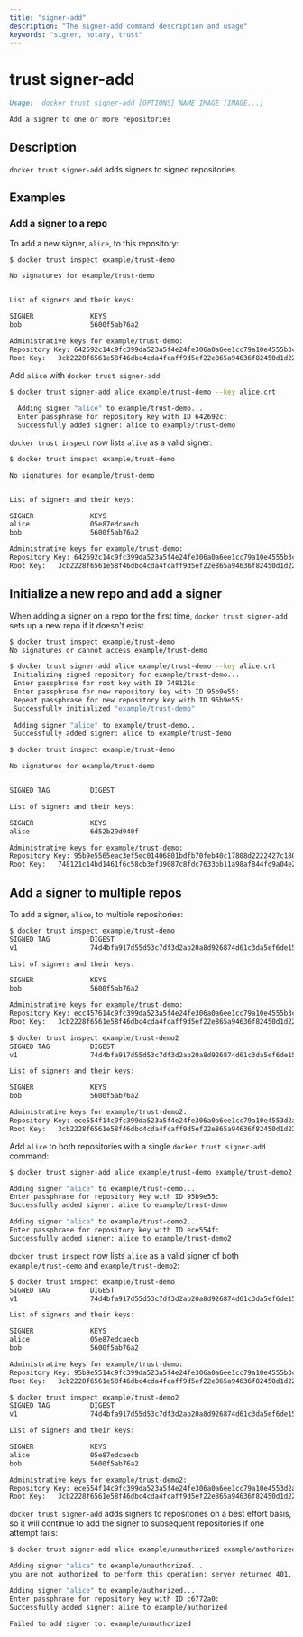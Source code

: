 ```yaml
---
title: "signer-add"
description: "The signer-add command description and usage"
keywords: "signer, notary, trust"
---
```


<!-- This file is maintained within the docker/cli Github
     repository at https://github.com/docker/cli/. Make all
     pull requests against that repo. If you see this file in
     another repository, consider it read-only there, as it will
     periodically be overwritten by the definitive file. Pull
     requests which include edits to this file in other repositories
     will be rejected.
-->

# trust signer-add

```markdown
Usage:  docker trust signer-add [OPTIONS] NAME IMAGE [IMAGE...]

Add a signer to one or more repositories

```

## Description

`docker trust signer-add` adds signers to signed repositories.

## Examples

### Add a signer to a repo

To add a new signer, `alice`, to this repository: 

```bash
$ docker trust inspect example/trust-demo

No signatures for example/trust-demo


List of signers and their keys:

SIGNER              KEYS
bob                 5600f5ab76a2

Administrative keys for example/trust-demo:
Repository Key:	642692c14c9fc399da523a5f4e24fe306a0a6ee1cc79a10e4555b3c6ab02f71e
Root Key:	3cb2228f6561e58f46dbc4cda4fcaff9d5ef22e865a94636f82450d1d2234949
```

Add `alice` with `docker trust signer-add`:

```bash
$ docker trust signer-add alice example/trust-demo --key alice.crt
  
  Adding signer "alice" to example/trust-demo...
  Enter passphrase for repository key with ID 642692c: 
  Successfully added signer: alice to example/trust-demo
```

`docker trust inspect` now lists `alice` as a valid signer:

```bash
$ docker trust inspect example/trust-demo

No signatures for example/trust-demo


List of signers and their keys:

SIGNER              KEYS
alice               05e87edcaecb
bob                 5600f5ab76a2

Administrative keys for example/trust-demo:
Repository Key:	642692c14c9fc399da523a5f4e24fe306a0a6ee1cc79a10e4555b3c6ab02f71e
Root Key:	3cb2228f6561e58f46dbc4cda4fcaff9d5ef22e865a94636f82450d1d2234949
```

## Initialize a new repo and add a signer

When adding a signer on a repo for the first time, `docker trust signer-add` sets up a new repo if it doesn't exist.

```bash
$ docker trust inspect example/trust-demo
No signatures or cannot access example/trust-demo
```

```bash
$ docker trust signer-add alice example/trust-demo --key alice.crt
 Initializing signed repository for example/trust-demo...
 Enter passphrase for root key with ID 748121c: 
 Enter passphrase for new repository key with ID 95b9e55: 
 Repeat passphrase for new repository key with ID 95b9e55: 
 Successfully initialized "example/trust-demo"
 
 Adding signer "alice" to example/trust-demo...
 Successfully added signer: alice to example/trust-demo
```

```bash
$ docker trust inspect example/trust-demo

No signatures for example/trust-demo


SIGNED TAG          DIGEST                                                             SIGNERS

List of signers and their keys:

SIGNER              KEYS
alice               6d52b29d940f

Administrative keys for example/trust-demo:
Repository Key:	95b9e5565eac3ef5ec01406801bdfb70feb40c17808d2222427c18046eb63beb
Root Key:	748121c14bd1461f6c58cb3ef39087c8fdc7633bb11a98af844fd9a04e208103
```

## Add a signer to multiple repos
To add a signer, `alice`, to multiple repositories: 

```bash
$ docker trust inspect example/trust-demo
SIGNED TAG          DIGEST                                                             SIGNERS
v1                  74d4bfa917d55d53c7df3d2ab20a8d926874d61c3da5ef6de15dd2654fc467c4   bob

List of signers and their keys:

SIGNER              KEYS
bob                 5600f5ab76a2

Administrative keys for example/trust-demo:
Repository Key:	ecc457614c9fc399da523a5f4e24fe306a0a6ee1cc79a10e4555b3c6ab02f71e
Root Key:	3cb2228f6561e58f46dbc4cda4fcaff9d5ef22e865a94636f82450d1d2234949
```
```bash
$ docker trust inspect example/trust-demo2
SIGNED TAG          DIGEST                                                             SIGNERS
v1                  74d4bfa917d55d53c7df3d2ab20a8d926874d61c3da5ef6de15dd2654fc467c4   bob

List of signers and their keys:

SIGNER              KEYS
bob                 5600f5ab76a2

Administrative keys for example/trust-demo2:
Repository Key:	ece554f14c9fc399da523a5f4e24fe306a0a6ee1cc79a10e4553d2ab20a8d9268
Root Key:	3cb2228f6561e58f46dbc4cda4fcaff9d5ef22e865a94636f82450d1d2234949
```
Add `alice` to both repositories with a single `docker trust signer-add` command:

```bash
$ docker trust signer-add alice example/trust-demo example/trust-demo2 -k alice.crt

Adding signer "alice" to example/trust-demo...
Enter passphrase for repository key with ID 95b9e55: 
Successfully added signer: alice to example/trust-demo

Adding signer "alice" to example/trust-demo2...
Enter passphrase for repository key with ID ece554f: 
Successfully added signer: alice to example/trust-demo2
```
`docker trust inspect` now lists `alice` as a valid signer of both `example/trust-demo` and `example/trust-demo2`:


```bash
$ docker trust inspect example/trust-demo
SIGNED TAG          DIGEST                                                             SIGNERS
v1                  74d4bfa917d55d53c7df3d2ab20a8d926874d61c3da5ef6de15dd2654fc467c4   bob

List of signers and their keys:

SIGNER              KEYS
alice               05e87edcaecb
bob                 5600f5ab76a2

Administrative keys for example/trust-demo:
Repository Key:	95b9e5514c9fc399da523a5f4e24fe306a0a6ee1cc79a10e4555b3c6ab02f71e
Root Key:	3cb2228f6561e58f46dbc4cda4fcaff9d5ef22e865a94636f82450d1d2234949
```
```bash
$ docker trust inspect example/trust-demo2
SIGNED TAG          DIGEST                                                             SIGNERS
v1                  74d4bfa917d55d53c7df3d2ab20a8d926874d61c3da5ef6de15dd2654fc467c4   bob

List of signers and their keys:

SIGNER              KEYS
alice               05e87edcaecb
bob                 5600f5ab76a2

Administrative keys for example/trust-demo2:
Repository Key:	ece554f14c9fc399da523a5f4e24fe306a0a6ee1cc79a10e4553d2ab20a8d9268
Root Key:	3cb2228f6561e58f46dbc4cda4fcaff9d5ef22e865a94636f82450d1d2234949
```


`docker trust signer-add` adds signers to repositories on a best effort basis, so it will continue to add the signer to subsequent repositories if one attempt fails:

```bash
$ docker trust signer-add alice example/unauthorized example/authorized -k alice.crt

Adding signer "alice" to example/unauthorized...
you are not authorized to perform this operation: server returned 401.

Adding signer "alice" to example/authorized...
Enter passphrase for repository key with ID c6772a0: 
Successfully added signer: alice to example/authorized

Failed to add signer to: example/unauthorized
```